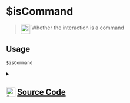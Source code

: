 # $isCommand
> <img align="top" src="https://upload.wikimedia.org/wikipedia/commons/thumb/e/e4/Infobox_info_icon.svg/160px-Infobox_info_icon.svg.png?20150409153300" alt="image" width="25" height="auto"> Whether the interaction is a command
## Usage
```
$isCommand
```
<details>
<summary>
    
## <img align="top" src="https://cdn4.iconfinder.com/data/icons/iconsimple-logotypes/512/github-512.png" alt="image" width="25" height="auto">  [Source Code](https://github.com/tryforge/ForgeScript-V2/blob/main/src/native/isCommand.ts)
    
</summary>
    
```ts
import { NativeFunction, Return } from "../structures"

export default new NativeFunction({
    name: "$isCommand",
    version: "1.0.6",
    description: "Whether the interaction is a command",
    unwrap: false,
    execute(ctx) {
        return this.success(Boolean(ctx.isCommand()))
    },
})

```
    
</details>